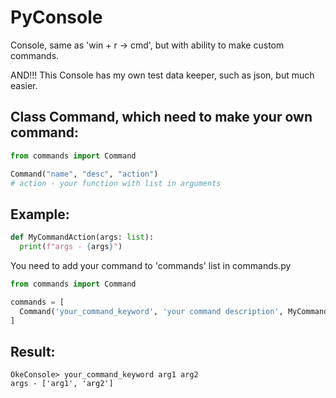 # PyConsole
Console, same as 'win + r -> cmd', but with ability to make custom commands.

AND!!! This Console has my own test data keeper, such as json, but much easier.

## Class Command, which need to make your own command:
```python
from commands import Command

Command("name", "desc", "action")
# action - your function with list in arguments
```

## Example:
```py
def MyCommandAction(args: list):
  print(f"args - {args}")
```

You need to add your command to 'commands' list in commands.py
```py
from commands import Command

commands = [
  Command('your_command_keyword', 'your command description', MyCommandAction)
]
```

## Result:
```
OkeConsole> your_command_keyword arg1 arg2
args - ['arg1', 'arg2']
```

  
